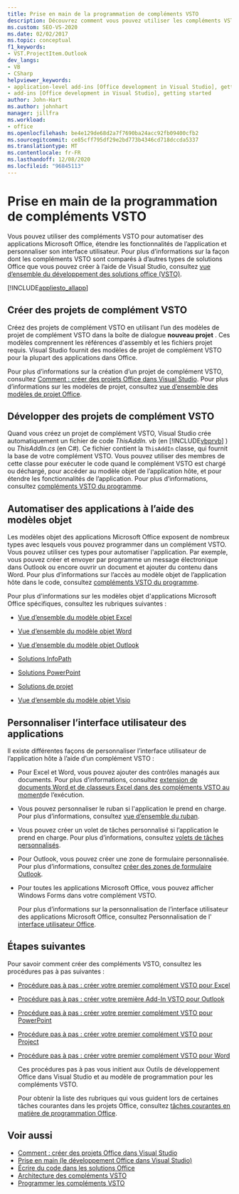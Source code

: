 ```yaml
---
title: Prise en main de la programmation de compléments VSTO
description: Découvrez comment vous pouvez utiliser les compléments VSTO pour automatiser des applications Microsoft Office, étendre les fonctionnalités de l’application et personnaliser l’interface utilisateur de l’application.
ms.custom: SEO-VS-2020
ms.date: 02/02/2017
ms.topic: conceptual
f1_keywords:
- VST.ProjectItem.Outlook
dev_langs:
- VB
- CSharp
helpviewer_keywords:
- application-level add-ins [Office development in Visual Studio], getting started
- add-ins [Office development in Visual Studio], getting started
author: John-Hart
ms.author: johnhart
manager: jillfra
ms.workload:
- office
ms.openlocfilehash: be4e129de68d2a7f7690ba24acc92fb09400cfb2
ms.sourcegitcommit: ce85cff795df29e2bd773b4346cd718dccda5337
ms.translationtype: MT
ms.contentlocale: fr-FR
ms.lasthandoff: 12/08/2020
ms.locfileid: "96845113"
---
```

# <a name="get-started-programming-vsto-add-ins"></a>Prise en main de la programmation de compléments VSTO
  Vous pouvez utiliser des compléments VSTO pour automatiser des applications Microsoft Office, étendre les fonctionnalités de l’application et personnaliser son interface utilisateur. Pour plus d’informations sur la façon dont les compléments VSTO sont comparés à d’autres types de solutions Office que vous pouvez créer à l’aide de Visual Studio, consultez [vue d’ensemble du développement des solutions office &#40;VSTO&#41;](../vsto/office-solutions-development-overview-vsto.md).

 [!INCLUDE[appliesto_allapp](../vsto/includes/appliesto-allapp-md.md)]

## <a name="create-vsto-add-in-projects"></a>Créer des projets de complément VSTO
 Créez des projets de complément VSTO en utilisant l’un des modèles de projet de complément VSTO dans la boîte de dialogue **nouveau projet** . Ces modèles comprennent les références d'assembly et les fichiers projet requis. Visual Studio fournit des modèles de projet de complément VSTO pour la plupart des applications dans Office.

 Pour plus d’informations sur la création d’un projet de complément VSTO, consultez [Comment : créer des projets Office dans Visual Studio](../vsto/how-to-create-office-projects-in-visual-studio.md). Pour plus d’informations sur les modèles de projet, consultez [vue d’ensemble des modèles de projet Office](../vsto/office-project-templates-overview.md).

## <a name="develop-vsto-add-in-projects"></a>Développer des projets de complément VSTO
 Quand vous créez un projet de complément VSTO, Visual Studio crée automatiquement un fichier de code *ThisAddIn. vb* (en [!INCLUDE[vbprvb](../sharepoint/includes/vbprvb-md.md)] ) ou *ThisAddIn.cs* (en C#). Ce fichier contient la `ThisAddIn` classe, qui fournit la base de votre complément VSTO. Vous pouvez utiliser des membres de cette classe pour exécuter le code quand le complément VSTO est chargé ou déchargé, pour accéder au modèle objet de l’application hôte, et pour étendre les fonctionnalités de l’application. Pour plus d’informations, consultez [compléments VSTO du programme](../vsto/programming-vsto-add-ins.md).

## <a name="automate-applications-by-using-the-object-models"></a>Automatiser des applications à l’aide des modèles objet
 Les modèles objet des applications Microsoft Office exposent de nombreux types avec lesquels vous pouvez programmer dans un complément VSTO. Vous pouvez utiliser ces types pour automatiser l'application. Par exemple, vous pouvez créer et envoyer par programme un message électronique dans Outlook ou encore ouvrir un document et ajouter du contenu dans Word. Pour plus d’informations sur l’accès au modèle objet de l’application hôte dans le code, consultez [compléments VSTO du programme](../vsto/programming-vsto-add-ins.md).

 Pour plus d'informations sur les modèles objet d'applications Microsoft Office spécifiques, consultez les rubriques suivantes :

- [Vue d’ensemble du modèle objet Excel](../vsto/excel-object-model-overview.md)

- [Vue d’ensemble du modèle objet Word](../vsto/word-object-model-overview.md)

- [Vue d’ensemble du modèle objet Outlook](../vsto/outlook-object-model-overview.md)

- [Solutions InfoPath](../vsto/infopath-solutions.md)

- [Solutions PowerPoint](../vsto/powerpoint-solutions.md)

- [Solutions de projet](../vsto/project-solutions.md)

- [Vue d’ensemble du modèle objet Visio](../vsto/visio-object-model-overview.md)

## <a name="customize-the-user-interface-of-applications"></a>Personnaliser l’interface utilisateur des applications
 Il existe différentes façons de personnaliser l’interface utilisateur de l’application hôte à l’aide d’un complément VSTO :

- Pour Excel et Word, vous pouvez ajouter des contrôles managés aux documents. Pour plus d’informations, consultez [extension de documents Word et de classeurs Excel dans des compléments VSTO au moment](../vsto/extending-word-documents-and-excel-workbooks-in-vsto-add-ins-at-run-time.md)de l’exécution.

- Vous pouvez personnaliser le ruban si l'application le prend en charge. Pour plus d’informations, consultez [vue d’ensemble du ruban](../vsto/ribbon-overview.md).

- Vous pouvez créer un volet de tâches personnalisé si l’application le prend en charge. Pour plus d’informations, consultez [volets de tâches personnalisés](../vsto/custom-task-panes.md).

- Pour Outlook, vous pouvez créer une zone de formulaire personnalisée. Pour plus d’informations, consultez [créer des zones de formulaire Outlook](../vsto/creating-outlook-form-regions.md).

- Pour toutes les applications Microsoft Office, vous pouvez afficher Windows Forms dans votre complément VSTO.

  Pour plus d’informations sur la personnalisation de l’interface utilisateur des applications Microsoft Office, consultez Personnalisation de l' [interface utilisateur Office](../vsto/office-ui-customization.md).

## <a name="next-steps"></a>Étapes suivantes
 Pour savoir comment créer des compléments VSTO, consultez les procédures pas à pas suivantes :

- [Procédure pas à pas : créer votre premier complément VSTO pour Excel](../vsto/walkthrough-creating-your-first-vsto-add-in-for-excel.md)

- [Procédure pas à pas : créer votre première Add-In VSTO pour Outlook](../vsto/walkthrough-creating-your-first-vsto-add-in-for-outlook.md)

- [Procédure pas à pas : créer votre premier complément VSTO pour PowerPoint](../vsto/walkthrough-creating-your-first-vsto-add-in-for-powerpoint.md)

- [Procédure pas à pas : créer votre premier complément VSTO pour Project](../vsto/walkthrough-creating-your-first-vsto-add-in-for-project.md)

- [Procédure pas à pas : créer votre premier complément VSTO pour Word](../vsto/walkthrough-creating-your-first-vsto-add-in-for-word.md)

  Ces procédures pas à pas vous initient aux Outils de développement Office dans Visual Studio et au modèle de programmation pour les compléments VSTO.

  Pour obtenir la liste des rubriques qui vous guident lors de certaines tâches courantes dans les projets Office, consultez [tâches courantes en matière de programmation Office](../vsto/common-tasks-in-office-programming.md).

## <a name="see-also"></a>Voir aussi
- [Comment : créer des projets Office dans Visual Studio](../vsto/how-to-create-office-projects-in-visual-studio.md)
- [Prise en main &#40;le développement Office dans Visual Studio&#41;](../vsto/getting-started-office-development-in-visual-studio.md)
- [Écrire du code dans les solutions Office](../vsto/writing-code-in-office-solutions.md)
- [Architecture des compléments VSTO](../vsto/architecture-of-vsto-add-ins.md)
- [Programmer les compléments VSTO](../vsto/programming-vsto-add-ins.md)
